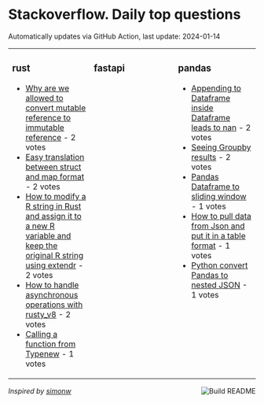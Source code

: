 # Stackoverflow. Daily top questions 

Automatically updates via GitHub Action, last update: <!-- date starts -->2024-01-14<!-- date ends -->


<table><tr><td valign="top" width="33%">

### rust
<!-- rust starts -->
* [Why are we allowed to convert mutable reference to immutable reference](https://stackoverflow.com/questions/77813165/why-are-we-allowed-to-convert-mutable-reference-to-immutable-reference) - 2 votes
* [Easy translation between struct and map format](https://stackoverflow.com/questions/77811744/easy-translation-between-struct-and-map-format) - 2 votes
* [How to modify a R string in Rust and assign it to a new R variable and keep the original R string using extendr](https://stackoverflow.com/questions/77815360/how-to-modify-a-r-string-in-rust-and-assign-it-to-a-new-r-variable-and-keep-the) - 2 votes
* [How to handle asynchronous operations with rusty_v8](https://stackoverflow.com/questions/77811053/how-to-handle-asynchronous-operations-with-rusty-v8) - 2 votes
* [Calling a function from Typenew](https://stackoverflow.com/questions/77814031/calling-a-function-from-typenew) - 1 votes
<!-- rust ends -->
</td><td valign="top" width="34%">


### fastapi
<!-- fastapi starts -->

<!-- fastapi ends -->
</td><td valign="top" width="34%">


### pandas
<!-- pandas starts -->
* [Appending to Dataframe inside Dataframe leads to nan](https://stackoverflow.com/questions/77811261/appending-to-dataframe-inside-dataframe-leads-to-nan) - 2 votes
* [Seeing Groupby results](https://stackoverflow.com/questions/77809925/seeing-groupby-results) - 2 votes
* [Pandas Dataframe to sliding window](https://stackoverflow.com/questions/77812013/pandas-dataframe-to-sliding-window) - 1 votes
* [How to pull data from Json and put it in a table format](https://stackoverflow.com/questions/77809879/how-to-pull-data-from-json-and-put-it-in-a-table-format) - 1 votes
* [Python convert Pandas to nested JSON](https://stackoverflow.com/questions/77811653/python-convert-pandas-to-nested-json) - 1 votes
<!-- pandas ends -->
</td></tr></table>

<a href="https://github.com/hp0404/hp0404/actions"><img src="https://github.com/hp0404/hp0404/workflows/Build%20README/badge.svg" align="right" alt="Build README"></a> <p>*Inspired by  [simonw](https://github.com/simonw/simonw)*</p>
